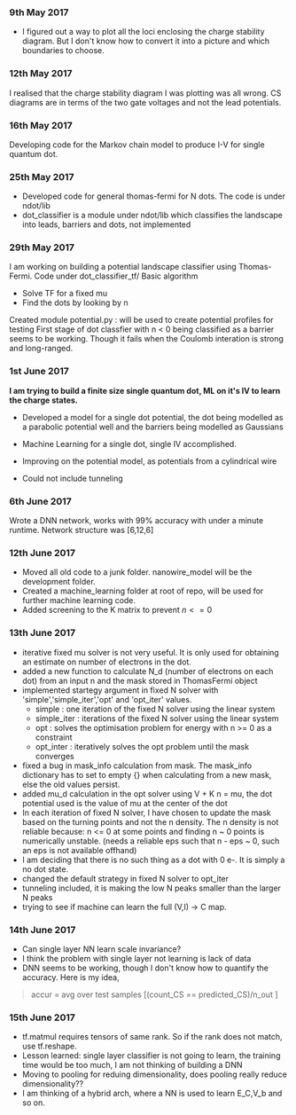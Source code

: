 ### 9th May 2017
- I figured out a way to plot all the loci enclosing the charge stability diagram. But I don't know how to convert it into a picture and which boundaries to choose.

### 12th May 2017
I realised that the charge stability diagram I was plotting was all wrong. CS diagrams are in terms of the two gate voltages and not the lead potentials.

### 16th May 2017
Developing code for the Markov chain model to produce I-V for single quantum dot.

### 25th May 2017
- Developed code for general thomas-fermi for N dots. The code is under ndot/lib
- dot_classifier is a module under ndot/lib which classifies the landscape into leads, barriers and dots, not implemented

### 29th May 2017
I am working on building a potential landscape classifier using Thomas-Fermi. Code under dot_classifier_tf/
Basic algorithm 
- Solve TF for a fixed mu
- Find the dots by looking by n

Created module potential.py : will be used to create potential profiles for testing
First stage of dot classfier with n < 0 being classified as a barrier seems to be working. Though it fails when the Coulomb interation is strong and long-ranged.

### 1st June 2017
**I am trying to build a finite size single quantum dot, ML on it's IV to learn the charge states.**

- Developed a model for a single dot potential, the dot being modelled as a parabolic potential well and the barriers being modelled as Gaussians

- Machine Learning for a single dot, single IV accomplished.

- Improving on the potential model, as potentials from a cylindrical wire

- Could not include tunneling

### 6th June 2017

Wrote a DNN network, works with 99% accuracy with under a minute runtime.
Network structure was [6,12,6]

### 12th June 2017 

- Moved all old code to a junk folder. nanowire_model will be the development folder.
- Created a machine_learning folder at root of repo, will be used for further machine learning code.
- Added screening to the K matrix to prevent $n <= 0$

### 13th June 2017
- iterative fixed mu solver is not very useful. It is only used for obtaining an estimate on number of electrons in the dot.
- added a new function to calculate N_d (number of electrons on each dot) from an input n and the mask stored in ThomasFermi object
- implemented startegy argument in fixed N solver with 'simple','simple\_iter','opt' and 'opt\_iter' values.
	- simple : one iteration of the fixed N solver using the linear system
	- simple_iter : iterations of the fixed N solver using the linear system
	- opt : solves the optimisation problem for energy with n >= 0 as a constraint
	- opt_inter : iteratively solves the opt problem until the mask converges
- fixed a bug in mask_info calculation from mask. The mask_info dictionary has to set to empty {} when calculating from a new mask, else the old values persist.
- added mu_d calculation in the opt solver using V + K n = mu, the dot potential used is the value of mu at the center of the dot
- In each iteration of fixed N solver, I have chosen to update the mask based on the turning points and not the n density. The n density is not reliable because: n <= 0 at some points and finding n ~ 0 points is numerically unstable. (needs a reliable eps such that n - eps ~ 0, such an eps is not available offhand)
- I am deciding that there is no such thing as a dot with 0 e-. It is simply a no dot state.
- changed the default strategy in fixed N solver to opt_iter
- tunneling included, it is making the low N peaks smaller than the larger N peaks
- trying to see if machine can learn the full (V,I) -> C map.

### 14th June 2017
- Can single layer NN learn scale invariance?
- I think the problem with single layer not learning is lack of data
- DNN seems to be working, though I don't know how to quantify the accuracy.
Here is my idea, 

> accur = avg over test samples [(count\_CS == predicted\_CS)/n_out ]


### 15th June 2017
- tf.matmul requires tensors of same rank. So if the rank does not match, use tf.reshape.
- Lesson learned: single layer classifier is not going to learn, the training time would be too much, I am not thinking of building a DNN
- Moving to pooling for reduing dimensionality, does pooling really reduce dimensionality??
- I am thinking of a hybrid arch, where a NN is used to learn E_C,V_b and so on.